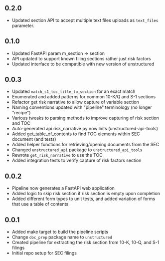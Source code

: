 ## 0.2.0

* Updated section API to accept multiple text files uploads as `text_files` parameter.

## 0.1.0

* Updated FastAPI param m_section -> section
* API updated to support known filing sections rather just risk factors
* Updated interface to be compatible with new version of unstructured

## 0.0.3

* Updated `match_s1_toc_title_to_section` for an exact match
* Enumerated and added patterns for common 10-K/Q and S-1 sections
* Refactor get risk narrative to allow capture of variable section
* Naming conventions updated with "pipeline" terminology (no longer "recipe")
* Various tweaks to parsing methods to improve capturing of risk section and TOC
* Auto-generated api risk_narrative.py now lints (unstructured-api-tools)
* Added get_table_of_contents to find TOC elements within SEC document (and tests)
* Added helper functions for retrieving/opening documents from the SEC
* Changed `unstructured_api` package to `unstructured_api_tools`
* Rewrote `get_risk_narrative` to use the TOC
* Added integration tests to verify capture of risk factors section

## 0.0.2

* Pipeline now generates a FastAPI web application
* Added logic to skip risk section if risk section is empty upon completion
* Added different form types to unit tests, and added variation of forms that use a table of contents

## 0.0.1

* Added make target to build the pipeline scripts
* Change `doc_prep` package name to `unstructured`
* Created pipeline for extracting the risk section from 10-K, 10-Q, and S-1 filings
* Initial repo setup for SEC filings
